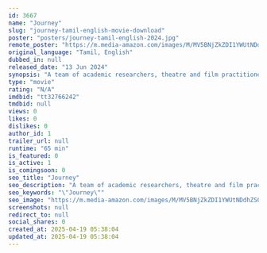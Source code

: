 ```yaml
---
id: 3667
name: "Journey"
slug: "journey-tamil-english-movie-download"
poster: "posters/journey-tamil-english-2024.jpg"
remote_poster: "https://m.media-amazon.com/images/M/MV5BNjZkZDI1YWUtNDdhZS00NTI0LTg2YTctNjZjN2YxMTA5ZjJjXkEyXkFqcGc@._V1_SX300.jpg"
original_language: "Tamil, English"
dubbed_in: null
released_date: "13 Jun 2024"
synopsis: "A team of academic researchers, theatre and film practitioners meet women survivors of the violence that occurred during the Sri Lankan civil war (1983-2009). The women share their stories, at times contemplative and elegiac, at o..."
type: "movie"
rating: "N/A"
imdbid: "tt32766242"
tmdbid: null
views: 0
likes: 0
dislikes: 0
author_id: 1
trailer_url: null
runtime: "65 min"
is_featured: 0
is_active: 1
is_comingsoon: 0
seo_title: "Journey"
seo_description: "A team of academic researchers, theatre and film practitioners meet women survivors of the violence that occurred during the Sri Lankan civil war (1983-2009). The women share their stories, at times contemplative and elegiac, at o..."
seo_keywords: "\"Journey\""
seo_image: "https://m.media-amazon.com/images/M/MV5BNjZkZDI1YWUtNDdhZS00NTI0LTg2YTctNjZjN2YxMTA5ZjJjXkEyXkFqcGc@._V1_SX300.jpg"
screenshots: null
redirect_to: null
social_shares: 0
created_at: 2025-04-19 05:38:04
updated_at: 2025-04-19 05:38:04
---
```


